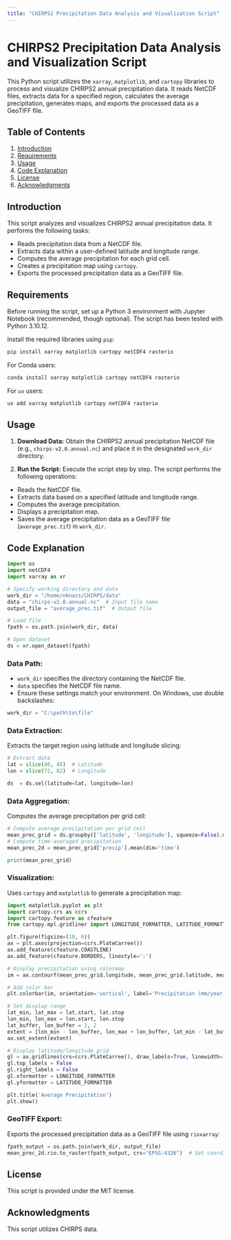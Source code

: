 ```yaml
---
title: "CHIRPS2 Precipitation Data Analysis and Visualization Script"
---
```


# CHIRPS2 Precipitation Data Analysis and Visualization Script

This Python script utilizes the `xarray`, `matplotlib`, and `cartopy` libraries to process and visualize CHIRPS2 annual precipitation data. It reads NetCDF files, extracts data for a specified region, calculates the average precipitation, generates maps, and exports the processed data as a GeoTIFF file.

## Table of Contents

1. [Introduction](#introduction)
2. [Requirements](#requirements)
3. [Usage](#usage)
4. [Code Explanation](#code-explanation)
5. [License](#license)
6. [Acknowledgments](#acknowledgments)

## Introduction

This script analyzes and visualizes CHIRPS2 annual precipitation data. It performs the following tasks:

* Reads precipitation data from a NetCDF file.
* Extracts data within a user-defined latitude and longitude range.
* Computes the average precipitation for each grid cell.
* Creates a precipitation map using `cartopy`.
* Exports the processed precipitation data as a GeoTIFF file.

## Requirements

Before running the script, set up a Python 3 environment with Jupyter Notebook (recommended, though optional). The script has been tested with Python 3.10.12.

Install the required libraries using `pip`:

```bash
pip install xarray matplotlib cartopy netCDF4 rasterio
```

For Conda users:

```bash
conda install xarray matplotlib cartopy netCDF4 rasterio
```

For `uv` users:

```bash
uv add xarray matplotlib cartopy netCDF4 rasterio
```

## Usage

1. **Download Data:** Obtain the CHIRPS2 annual precipitation NetCDF file (e.g., `chirps-v2.0.annual.nc`) and place it in the designated `work_dir` directory.

2. **Run the Script:** Execute the script step by step. The script performs the following operations:

* Reads the NetCDF file.
* Extracts data based on a specified latitude and longitude range.
* Computes the average precipitation.
* Displays a precipitation map.
* Saves the average precipitation data as a GeoTIFF file (`average_prec.tif`) in `work_dir`.

## Code Explanation

```python
import os
import netCDF4
import xarray as xr

# Specify working directory and data
work_dir = "/home/nknazs/CHIRPS/data"
data = "chirps-v2.0.annual.nc"  # Input file name
output_file = "average_prec.tif"  # Output file

# Load file
fpath = os.path.join(work_dir, data)

# Open dataset
ds = xr.open_dataset(fpath)
```

### Data Path:

* `work_dir` specifies the directory containing the NetCDF file.
* `data` specifies the NetCDF file name.
* Ensure these settings match your environment. On Windows, use double backslashes:

```python
work_dir = "C:\path\to\file"
```

### Data Extraction:
Extracts the target region using latitude and longitude slicing:

```python
# Extract data
lat = slice(40, 45)  # Latitude
lon = slice(72, 82)  # Longitude

ds  = ds.sel(latitude=lat, longitude=lon)
```

### Data Aggregation:
Computes the average precipitation per grid cell:

```python
# Compute average precipitation per grid cell
mean_prec_grid = ds.groupby(['latitude', 'longitude'], squeeze=False).mean()
# Compute time-averaged precipitation
mean_prec_2d = mean_prec_grid['precip'].mean(dim='time')

print(mean_prec_grid)
```

### Visualization:
Uses `cartopy` and `matplotlib` to generate a precipitation map:

```python
import matplotlib.pyplot as plt
import cartopy.crs as ccrs
import cartopy.feature as cfeature
from cartopy.mpl.gridliner import LONGITUDE_FORMATTER, LATITUDE_FORMATTER

plt.figure(figsize=(10, 6))
ax = plt.axes(projection=ccrs.PlateCarree())
ax.add_feature(cfeature.COASTLINE)
ax.add_feature(cfeature.BORDERS, linestyle=':')

# Display precipitation using colormap
im = ax.contourf(mean_prec_grid.longitude, mean_prec_grid.latitude, mean_prec_2d, cmap='jet')

# Add color bar
plt.colorbar(im, orientation='vertical', label='Precipitation (mm/year)')

# Set display range
lat_min, lat_max = lat.start, lat.stop
lon_min, lon_max = lon.start, lon.stop
lat_buffer, lon_buffer = 2, 2
extent = [lon_min - lon_buffer, lon_max + lon_buffer, lat_min - lat_buffer, lat_max + lat_buffer]
ax.set_extent(extent)

# Display latitude/longitude grid
gl = ax.gridlines(crs=ccrs.PlateCarree(), draw_labels=True, linewidth=1, color='gray', alpha=0.5, linestyle='--')
gl.top_labels = False
gl.right_labels = False
gl.xformatter = LONGITUDE_FORMATTER
gl.yformatter = LATITUDE_FORMATTER

plt.title('Average Precipitation')
plt.show()
```

### GeoTIFF Export:
Exports the processed precipitation data as a GeoTIFF file using `rioxarray`:

```python
fpath_output = os.path.join(work_dir, output_file)
mean_prec_2d.rio.to_raster(fpath_output, crs="EPSG:4326")  # Set coordinate system to WGS84
```

## License
This script is provided under the MIT license.

## Acknowledgments
This script utilizes CHIRPS data.

